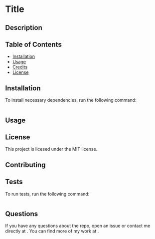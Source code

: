 # Title 

  

  ## Description
  

  ## Table of Contents
  - [Installation](#installation)
  - [Usage](#usage)
  - [Credits](#credits)
  - [License](#license)

  ## Installation
  To install necessary dependencies, run the following command:
   ``` md
   
   ```
  ## Usage
  

  ## License
  This project is licesed under the MIT license.

  ## Contributing
  

  ## Tests
  To run tests, run the following command:

  ``` md
  
  ```  
  ## Questions
  If you have any questions about the repo, open an issue or contact me directly at . You can find more of my work at .

  
